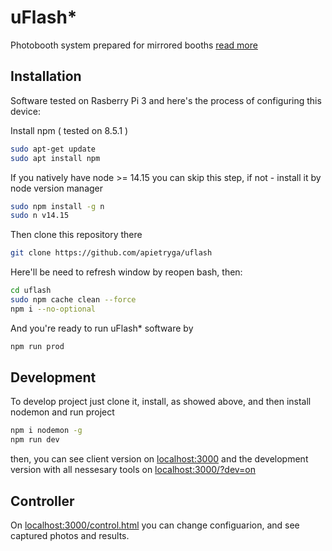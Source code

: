 # uFlash*
Photobooth system prepared for mirrored booths [read more](https://apietryga.github.io/projects/uflash)

## Installation
Software tested on Rasberry Pi 3 and here's the process of configuring this device:

Install npm ( tested on 8.5.1 )
```bash
sudo apt-get update
sudo apt install npm
```

If you natively have node >= 14.15 you can skip this step, if not - install it by node version manager
```bash
sudo npm install -g n
sudo n v14.15
```

Then clone this repository there
```bash
git clone https://github.com/apietryga/uflash
```

Here'll be need to refresh window by reopen bash, then:
```bash
cd uflash
sudo npm cache clean --force
npm i --no-optional
```

And you're ready to run uFlash* software by
```bash
npm run prod
```

## Development
To develop project just clone it, install, as showed above, and then install nodemon and run project

```bash
npm i nodemon -g
npm run dev
```
then, you can see client version on 
[localhost:3000](http://localhost:3000/)
and the development version with all nessesary tools on
[localhost:3000/?dev=on](http://localhost:3000/?dev=on)

## Controller 
On [localhost:3000/control.html](http://localhost:3000/control.html) you can change configuarion, and see captured photos and results.